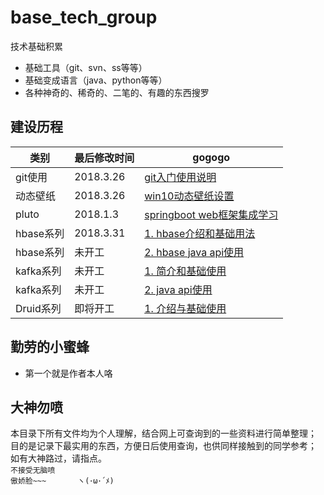 # base_tech_group
技术基础积累  
+ 基础工具（git、svn、ss等等）
+ 基础变成语言（java、python等等）
+ 各种神奇的、稀奇的、二笔的、有趣的东西搜罗

## 建设历程


类别 | 最后修改时间 | gogogo
----|----|----
git使用 |  2018.3.26 |[git入门使用说明](./git-使用/入门.md)
动态壁纸 |2018.3.26|[win10动态壁纸设置](./windows动态桌面/设置方法.md)
pluto|2018.1.3|[springboot web框架集成学习](https://github.com/jianghengxiang/jhx-pluto)
hbase系列|2018.3.31|[1. hbase介绍和基础用法](./hbase/1.介绍与基础使用.md)
hbase系列|未开工|[2. hbase java api使用]()
kafka系列|未开工|[1. 简介和基础使用]()
kafka系列|未开工|[2. java api使用]()
Druid系列|即将开工|[1. 介绍与基础使用]()


## 勤劳的小蜜蜂
+ 第一个就是作者本人咯

## 大神勿喷
本目录下所有文件均为个人理解，结合网上可查询到的一些资料进行简单整理；  
目的是记录下最实用的东西，方便日后使用查询，也供同样接触到的同学参考；  
如有大神路过，请指点。  
`不接受无脑喷`  
`傲娇脸~~~       ヽ(･ω･´ﾒ) `
